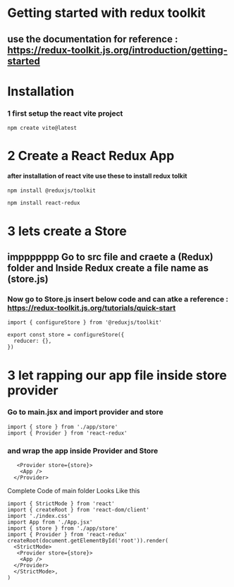 # Getting started with redux toolkit 
## use the documentation for reference : https://redux-toolkit.js.org/introduction/getting-started
# Installation
### 1 first setup the react vite project 
```
npm create vite@latest
```
# 2 Create a React Redux App
#### after installation of react vite use these to install redux tolkit 
```
npm install @reduxjs/toolkit
```
```
npm install react-redux
```
# 3 lets create a Store 
##  imppppppp  Go to src file and craete a (Redux) folder and Inside Redux create a file name as (store.js)
### Now go to Store.js insert below code and can atke a reference : https://redux-toolkit.js.org/tutorials/quick-start
```
import { configureStore } from '@reduxjs/toolkit'

export const store = configureStore({
  reducer: {},
})
```
# 3 let rapping our app file inside store provider 
### Go to main.jsx  and import provider and store 
```
import { store } from './app/store'
import { Provider } from 'react-redux'
```
###  and wrap the app inside Provider and Store 
```
   <Provider store={store}>
    <App />
  </Provider>
```
Complete Code of main folder  Looks Like this 
```
import { StrictMode } from 'react'
import { createRoot } from 'react-dom/client'
import './index.css'
import App from './App.jsx'
import { store } from './app/store'
import { Provider } from 'react-redux'
createRoot(document.getElementById('root')).render(
  <StrictMode>
   <Provider store={store}>
    <App />
  </Provider>
  </StrictMode>,
)

```


